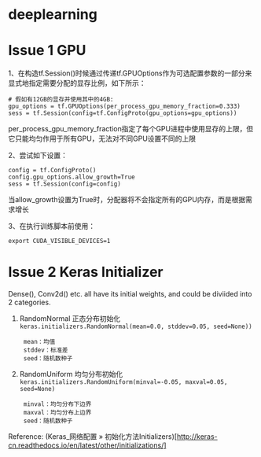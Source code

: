 # deeplearning

# Issue 1 GPU

1、在构造tf.Session()时候通过传递tf.GPUOptions作为可选配置参数的一部分来显式地指定需要分配的显存比例，如下所示：

    # 假如有12GB的显存并使用其中的4GB:
    gpu_options = tf.GPUOptions(per_process_gpu_memory_fraction=0.333)
    sess = tf.Session(config=tf.ConfigProto(gpu_options=gpu_options))


per_process_gpu_memory_fraction指定了每个GPU进程中使用显存的上限，但它只能均匀作用于所有GPU，无法对不同GPU设置不同的上限

2、尝试如下设置：

    config = tf.ConfigProto()
    config.gpu_options.allow_growth=True
    sess = tf.Session(config=config)

当allow_growth设置为True时，分配器将不会指定所有的GPU内存，而是根据需求增长

3、在执行训练脚本前使用：

    export CUDA_VISIBLE_DEVICES=1

# Issue 2 Keras Initializer

Dense(), Conv2d() etc. all have its initial weights, and could be diviided into 2 categories.
1. RandomNormal 正态分布初始化
```keras.initializers.RandomNormal(mean=0.0, stddev=0.05, seed=None))```

        mean：均值
        stddev：标准差
        seed：随机数种子
        
2. RandomUniform 均匀分布初始化
```keras.initializers.RandomUniform(minval=-0.05, maxval=0.05, seed=None)```
        
        minval：均匀分布下边界 
        maxval：均匀分布上边界
        seed：随机数种子
        
Reference: (Keras_网络配置 » 初始化方法Initializers)[http://keras-cn.readthedocs.io/en/latest/other/initializations/]
